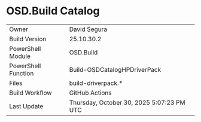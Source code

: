 ﻿# OSD.Build Catalog

| | |
|-|-|
| Owner | David Segura |
| Build Version | 25.10.30.2 |
| PowerShell Module | OSD.Build |
| PowerShell Function | Build-OSDCatalogHPDriverPack |
| Files | build-driverpack.* |
| Build Workflow | GitHub Actions |
| Last Update | Thursday, October 30, 2025 5:07:23 PM UTC |
